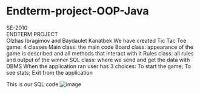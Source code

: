 # Endterm-project-OOP-Java
SE-2010 <br>
ENDTERM PROJECT <br>
Olzhas Ibragimov and Baydaulet Kanatbek
We have created Tic Tac Toe game:
4 classes
Main class: the main code
Board class: appearance of the game is described and all methods that interact with it
Rules class: all rules and output of the winner
SQL class: where we send and get the data with DBMS
When the application ran user has 3 choices:
To start the game; To see stats; Exit from the application

This is our SQL code
![image](https://user-images.githubusercontent.com/80465858/111027383-22098f00-841a-11eb-8619-8c442100faa3.png)
